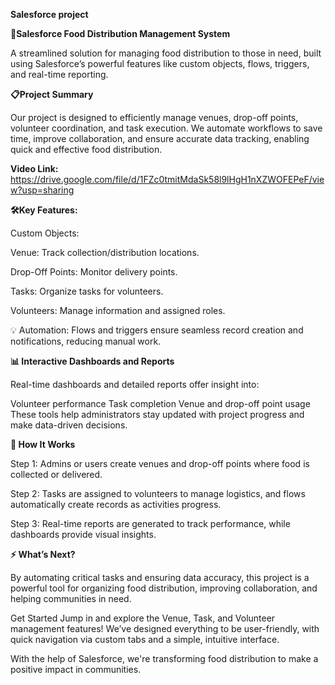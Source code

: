 **Salesforce project**

**🚀Salesforce Food Distribution Management System**

A streamlined solution for managing food distribution to those in need, built using Salesforce’s powerful features like custom objects, flows, triggers, and real-time reporting.


**📋Project Summary**

Our project is designed to efficiently manage venues, drop-off points, volunteer coordination, and task execution. We automate workflows to save time, improve collaboration, and ensure accurate data tracking, enabling quick and effective food distribution.

**Video Link:**
https://drive.google.com/file/d/1FZc0tmitMdaSk58l9lHgH1nXZWOFEPeF/view?usp=sharing


**🛠️Key Features:**

Custom Objects: 

Venue: Track collection/distribution locations. 

Drop-Off Points: Monitor delivery points. 

Tasks: Organize tasks for volunteers. 

Volunteers: Manage information and assigned roles. 

💡 Automation: Flows and triggers ensure seamless record creation and notifications, reducing manual work.


**📊 Interactive Dashboards and Reports**

Real-time dashboards and detailed reports offer insight into:

Volunteer performance Task completion Venue and drop-off point usage These tools help administrators stay updated with project progress and make data-driven decisions.


**🎯 How It Works**

Step 1: Admins or users create venues and drop-off points where food is collected or delivered.

Step 2: Tasks are assigned to volunteers to manage logistics, and flows automatically create records as activities progress.

Step 3: Real-time reports are generated to track performance, while dashboards provide visual insights.

**⚡ What’s Next?**

By automating critical tasks and ensuring data accuracy, this project is a powerful tool for organizing food distribution, improving collaboration, and helping communities in need.

Get Started Jump in and explore the Venue, Task, and Volunteer management features! We’ve designed everything to be user-friendly, with quick navigation via custom tabs and a simple, intuitive interface.

With the help of Salesforce, we're transforming food distribution to make a positive impact in communities.
